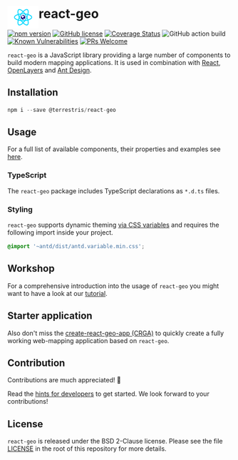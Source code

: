 # react-geo  <a href="https://terrestris.github.io/react-geo/"><img align="left" src="./assets/logo.svg" width="70px" /></a>

[![npm version](https://img.shields.io/npm/v/@terrestris/react-geo.svg?style=flat-square)](https://www.npmjs.com/package/@terrestris/react-geo)
[![GitHub license](https://img.shields.io/github/license/terrestris/react-geo?style=flat-square)](https://github.com/terrestris/react-geo/blob/main/LICENSE)
[![Coverage Status](https://img.shields.io/coveralls/github/terrestris/react-geo?style=flat-square)](https://coveralls.io/github/terrestris/react-geo?branch=main)
![GitHub action build](https://img.shields.io/github/workflow/status/terrestris/react-geo/Test%20successful%20build%20of%20react-geo?style=flat-square)
[![Known Vulnerabilities](https://img.shields.io/snyk/vulnerabilities/github/terrestris/react-geo?style=flat-square)](https://snyk.io/test/github/terrestris/react-geo)
[![PRs Welcome](https://img.shields.io/badge/PRs-welcome-brightgreen.svg?style=flat-square)](https://github.com/terrestris/react-geo/blob/main/CONTRIBUTING.md)

`react-geo` is a JavaScript library providing a large number of components to build modern mapping applications. It is used in combination with [React](https://github.com/facebook/react), [OpenLayers](https://github.com/openlayers/openlayers) and [Ant Design](https://github.com/ant-design/ant-design).

## Installation

```javascript static
npm i --save @terrestris/react-geo
```

## Usage

For a full list of available components, their properties and examples see [here](https://terrestris.github.io/react-geo/docs/latest/index.html).

### TypeScript

The `react-geo` package includes TypeScript declarations as `*.d.ts` files.

### Styling

`react-geo` supports dynamic theming [via CSS variables](https://ant.design/docs/react/customize-theme-variable) and requires the following import inside your project.

```css
@import '~antd/dist/antd.variable.min.css';
```

## Workshop

For a comprehensive introduction into the usage of `react-geo` you might want to have a look at our [tutorial](https://terrestris.github.io/react-geo-ws/).

## Starter application

Also don't miss the [create-react-geo-app (CRGA)](https://github.com/terrestris/create-react-geo-app) to quickly create a fully working
web-mapping application based on `react-geo`.

## Contribution

Contributions are much appreciated! 🥳

Read the [hints for developers](https://github.com/terrestris/react-geo/blob/main/CONTRIBUTING.md) to get started. We look forward to your contributions!

## License

`react-geo` is released under the BSD 2-Clause license. Please see the file [LICENSE](https://github.com/terrestris/react-geo/blob/main/LICENSE) in the root of this repository for more details.
